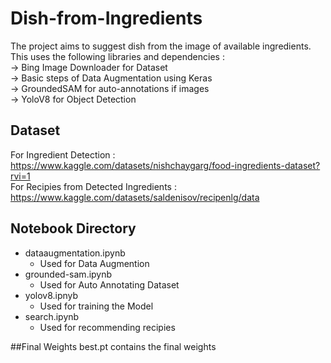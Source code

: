 # Dish-from-Ingredients
The project aims to suggest dish from the image of available ingredients.<br />
This uses the following libraries and dependencies :<br />
-> Bing Image Downloader for Dataset<br />
-> Basic steps of Data Augmentation using Keras<br />
-> GroundedSAM for auto-annotations if images<br />
-> YoloV8 for Object Detection<br />
## Dataset
For Ingredient Detection : <br />
https://www.kaggle.com/datasets/nishchaygarg/food-ingredients-dataset?rvi=1 <br />
For Recipies from Detected Ingredients : <br /> 
https://www.kaggle.com/datasets/saldenisov/recipenlg/data
## Notebook Directory
- dataaugmentation.ipynb<br />
  - Used for Data Augmention<br />
- grounded-sam.ipynb<br />
  - Used for Auto Annotating Dataset<br />
- yolov8.ipnyb<br />
  - Used for training the Model<br />
- search.ipynb<br />
  - Used for recommending recipies<br />
  
##Final Weights
best.pt contains the final weights <br />

